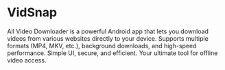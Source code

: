 # VidSnap
All Video Downloader is a powerful Android app that lets you download videos from various websites directly to your device. Supports multiple formats (MP4, MKV, etc.), background downloads, and high-speed performance. Simple UI, secure, and efficient. Your ultimate tool for offline video access.
